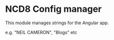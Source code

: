 NCD8 Config manager
===================

This module manages strings for the Angular app.

e.g. "NEIL CAMERON", "Blogs" etc